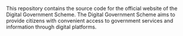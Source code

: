 This repository contains the source code for the official website of the Digital Government Scheme. The Digital Government Scheme aims to provide citizens with convenient access to government services and information through digital platforms.
